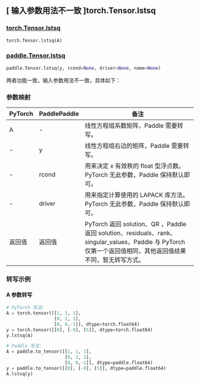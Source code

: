 ## [ 输入参数用法不一致 ]torch.Tensor.lstsq

### [torch.Tensor.lstsq](https://pytorch.org/docs/1.9.0/generated/torch.Tensor.lstsq.html?highlight=torch%20tensor%20lstsq#torch.Tensor.lstsq)

```python
torch.Tensor.lstsq(A)
```

### [paddle.Tensor.lstsq]()

```python
paddle.Tensor.lstsq(y, rcond=None, driver=None, name=None)
```

两者功能一致，输入参数用法不一致，具体如下：

### 参数映射

| PyTorch | PaddlePaddle | 备注                                                                                            |
| ------- | ------------ | ----------------------------------------------------------------------------------------------- |
| A       | -            | 线性方程组系数矩阵，Paddle 需要转写。                                                           |
| -       | y            | 线性方程组右边的矩阵，Paddle 需要转写。                                                         |
| -       | rcond        | 用来决定 x 有效秩的 float 型浮点数。PyTorch 无此参数，Paddle 保持默认即可。                     |
| -       | driver       | 用来指定计算使用的 LAPACK 库方法。PyTorch 无此参数，Paddle 保持默认即可。                       |
| 返回值  | 返回值       | PyTorch 返回 solution、QR ，Paddle 返回 solution、residuals、rank、 singular_values，Paddle 与 PyTorch 仅第一个返回值相同，其他返回值结果不同，暂无转写方式。 |

### 转写示例

#### A 参数转写

```python
# PyTorch 写法:
A = torch.tensor([[1, 1, 1],
                  [0, 2, 1],
                  [0, 0,-1]], dtype=torch.float64)
y = torch.tensor([[0], [-9], [5]], dtype=torch.float64)
y.lstsq(A)

# Paddle 写法:
A = paddle.to_tensor([[1, 1, 1],
                      [0, 2, 1],
                      [0, 0,-1]], dtype=paddle.float64)
y = paddle.to_tensor([[0], [-9], [5]], dtype=paddle.float64)
A.lstsq(y)
```
